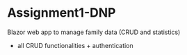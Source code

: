# Assignment1-DNP
Blazor web app to manage family data (CRUD and statistics)
- all CRUD functionalities + authentication 
